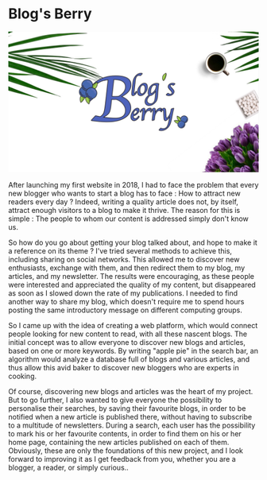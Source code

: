 # Blog's Berry

![Blog's Berry](Blogs-Berry.jpeg)

After launching my first website in 2018, I had to face the problem that every new blogger who wants to start a blog has to face : How to attract new readers every day ? Indeed, writing a quality article does not, by itself, attract enough visitors to a blog to make it thrive. The reason for this is simple : The people to whom our content is addressed simply don't know us.

So how do you go about getting your blog talked about, and hope to make it a reference on its theme ? I've tried several methods to achieve this, including sharing on social networks. This allowed me to discover new enthusiasts, exchange with them, and then redirect them to my blog, my articles, and my newsletter. The results were encouraging, as these people were interested and appreciated the quality of my content, but disappeared as soon as I slowed down the rate of my publications. I needed to find another way to share my blog, which doesn't require me to spend hours posting the same introductory message on different computing groups.

So I came up with the idea of creating a web platform, which would connect people looking for new content to read, with all these nascent blogs. The initial concept was to allow everyone to discover new blogs and articles, based on one or more keywords. By writing "apple pie" in the search bar, an algorithm would analyze a database full of blogs and various articles, and thus allow this avid baker to discover new bloggers who are experts in cooking.

Of course, discovering new blogs and articles was the heart of my project. But to go further, I also wanted to give everyone the possibility to personalise their searches, by saving their favourite blogs, in order to be notified when a new article is published there, without having to subscribe to a multitude of newsletters. During a search, each user has the possibility to mark his or her favourite contents, in order to find them on his or her home page, containing the new articles published on each of them. Obviously, these are only the foundations of this new project, and I look forward to improving it as I get feedback from you, whether you are a blogger, a reader, or simply curious..